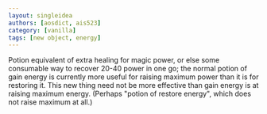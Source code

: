```yaml
---
layout: singleidea
authors: [aosdict, ais523]
category: [vanilla]
tags: [new object, energy]
---
```

Potion equivalent of extra healing for magic power, or else some consumable way to recover 20-40 power in one go; the normal potion of gain energy is currently more useful for raising maximum power than it is for restoring it. This new thing need not be more effective than gain energy is at raising maximum energy. (Perhaps "potion of restore energy", which does not raise maximum at all.)
